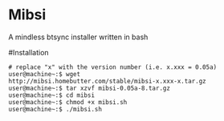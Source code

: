 Mibsi
=====

A mindless btsync installer written in bash


#Installation
```
# replace "x" with the version number (i.e. x.xxx = 0.05a)
user@machine~:$ wget 
http://mibsi.homebutter.com/stable/mibsi-x.xxx-x.tar.gz  
user@machine~:$ tar xzvf mibsi-0.05a-8.tar.gz  
user@machine~:$ cd mibsi  
user@machine~:$ chmod +x mibsi.sh  
user@machine~:$ ./mibsi.sh  
```




